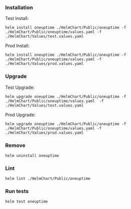 ### Installation

Test Install: 

```
helm install oneuptime ./HelmChart/Public/oneuptime -f ./HelmChart/Public/oneuptime/values.yaml -f ./HelmChart/Values/test.values.yaml
```

Prod Install: 

```
helm install oneuptime ./HelmChart/Public/oneuptime -f ./HelmChart/Public/oneuptime/values.yaml -f ./HelmChart/Values/prod.values.yaml
```

### Upgrade

Test Upgrade: 

```
helm upgrade oneuptime ./HelmChart/Public/oneuptime -f ./HelmChart/Public/oneuptime/values.yaml  -f ./HelmChart/Values/test.values.yaml
```

Prod Upgrade: 

```
helm upgrade oneuptime ./HelmChart/Public/oneuptime -f ./HelmChart/Public/oneuptime/values.yaml -f ./HelmChart/Values/prod.values.yaml
```

### Remove

```
helm uninstall oneuptime 
```

### Lint 

```
helm lint ./HelmChart/Public/oneuptime
```


### Run tests

```
helm test oneuptime
```